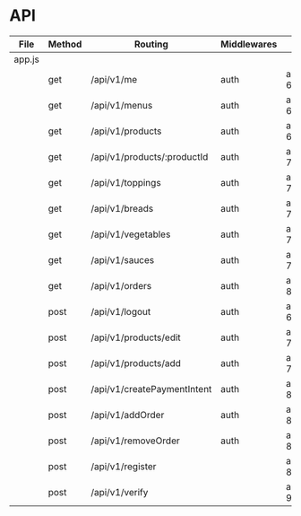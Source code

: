 # API
| File   | Method | Routing                     | Middlewares | File Path     |
| ------ | ------ | --------------------------- | ----------- | ------------- |
| app.js |        |                             |             |               |
|        | get    | /api/v1/me                  | auth        | app.js#L63-63 |
|        | get    | /api/v1/menus               | auth        | app.js#L66-66 |
|        | get    | /api/v1/products            | auth        | app.js#L68-68 |
|        | get    | /api/v1/products/:productId | auth        | app.js#L71-71 |
|        | get    | /api/v1/toppings            | auth        | app.js#L75-75 |
|        | get    | /api/v1/breads              | auth        | app.js#L76-76 |
|        | get    | /api/v1/vegetables          | auth        | app.js#L77-77 |
|        | get    | /api/v1/sauces              | auth        | app.js#L78-78 |
|        | get    | /api/v1/orders              | auth        | app.js#L82-82 |
|        | post   | /api/v1/logout              | auth        | app.js#L64-64 |
|        | post   | /api/v1/products/edit       | auth        | app.js#L72-72 |
|        | post   | /api/v1/products/add        | auth        | app.js#L73-73 |
|        | post   | /api/v1/createPaymentIntent | auth        | app.js#L80-80 |
|        | post   | /api/v1/addOrder            | auth        | app.js#L83-83 |
|        | post   | /api/v1/removeOrder         | auth        | app.js#L84-84 |
|        | post   | /api/v1/register            |             | app.js#L86-86 |
|        | post   | /api/v1/verify              |             | app.js#L91-91 |
